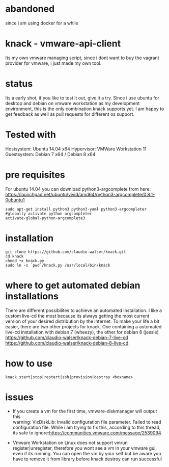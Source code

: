 # abandoned
since i am using docker for a while

# knack - vmware-api-client #
Its my own vmware managing script, since i dont want to buy 
the vagrant provider for vmware, i just made my own tool.

# status #
Its a early shot, if you like to test it out, give it a try. 
Since i use ubuntu for desktop and debian on vmware workstation as my development environment, this is the only combination knack supports yet.
I am happy to get feedback as well as pull requests for different os support.

# Tested with #
Hostsystem: Ubuntu 14.04 x64
Hypervisor: VMWare Workstation 11
Guestsystem: Debian 7 x64 / Debian 8 x64

# pre requisites #
For ubuntu 14.04 you can download python3-argcomplete from here:
https://launchpad.net/ubuntu/vivid/amd64/python3-argcomplete/0.8.1-0ubuntu1

        
    sudo apt-get install python3 python3-yaml python3-argcompleter
    #globally activate python argcompleter
    activate-global-python-argcomplete3
    

# installation #
    
    git clone https://github.com/claudio-walser/knack.git
    cd knack
    chmod +x knack.py
    sudo ln -s `pwd`/knack.py /usr/local/bin/knack
    

# where to get automated debian installations #
There are different possibilites to achieve an automated installation.
I like a custom live-cd the most because its always getting the most
current version of your desired distribution by the internet.
To make your life a bit easier, there are two other projects for knack.
One containing a automated live-cd installation with debian 7 (wheezy),
the other for debian 8 (jessie)
https://github.com/claudio-walser/knack-debian-7-live-cd
https://github.com/claudio-walser/knack-debian-8-live-cd

# how to use #
    
    knack start|stop|restart|ssh|provision|destroy <boxname>
    

# issues #
- If you create a vm for the first time, vmware-diskmanager will output this  
  warning: VixDiskLib: Invalid configuration file parameter. Failed to read configuration file.
  While i am trying to fix this, according to this thread, its safe to ignore:https://communities.vmware.com/message/2539094

- Vmware Workstation on Linux does not support vmrun register|unregister,
  therefore you wont see a vm in your vmware gui, even if its running. You can open the vm by your self but be aware you have to remove it from library before knack destroy can run successful

